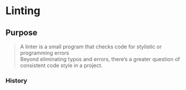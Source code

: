 
# Linting
## Purpose
> A linter is a small program that checks code for stylistic or programming errors    
Beyond eliminating typos and errors, there’s a greater question of consistent code style in a project.
### History
